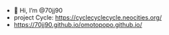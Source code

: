 - 👋 Hi, I’m @70jj90
- project Cycle: https://cyclecyclecycle.neocities.org/
- https://70jj90.github.io/omotopopo.github.io/

<!---
70jj90/70jj90 is a ✨ special ✨ repository because its `README.md` (this file) appears on your GitHub profile.
You can click the Preview link to take a look at your changes.
--->
